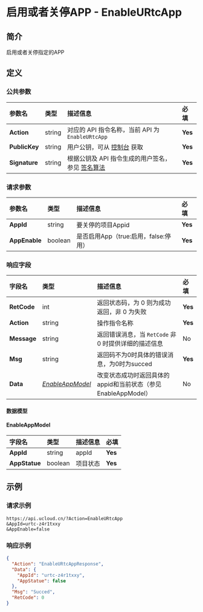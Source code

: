 # 启用或者关停APP - EnableURtcApp

## 简介

启用或者关停指定的APP









## 定义

### 公共参数

| 参数名 | 类型 | 描述信息 | 必填 |
|:---|:---|:---|:---|
| **Action**     | string  | 对应的 API 指令名称，当前 API 为 `EnableURtcApp`                        | **Yes** |
| **PublicKey**  | string  | 用户公钥，可从 [控制台](https://console.ucloud.cn/uapi/apikey) 获取                                             | **Yes** |
| **Signature**  | string  | 根据公钥及 API 指令生成的用户签名，参见 [签名算法](api/summary/signature.md)  | **Yes** |

### 请求参数

| 参数名 | 类型 | 描述信息 | 必填 |
|:---|:---|:---|:---|
| **AppId** | string | 要关停的项目Appid |**Yes**|
| **AppEnable** | boolean | 是否启用App（true:启用，false:停用） |**Yes**|

### 响应字段

| 字段名 | 类型 | 描述信息 | 必填 |
|:---|:---|:---|:---|
| **RetCode** | int | 返回状态码，为 0 则为成功返回，非 0 为失败 |**Yes**|
| **Action** | string | 操作指令名称 |**Yes**|
| **Message** | string | 返回错误消息，当 `RetCode` 非 0 时提供详细的描述信息 |No|
| **Msg** | string | 返回码不为0时具体的错误消息，为0时为succed |**Yes**|
| **Data** | [*EnableAppModel*](#EnableAppModel) | 改变状态成功时返回具体的appid和当前状态（参见EnableAppModel） |No|

#### 数据模型


#### EnableAppModel

| 字段名 | 类型 | 描述信息 | 必填 |
|:---|:---|:---|:---|
| **AppId** | string | appId |**Yes**|
| **AppStatue** | boolean | 项目状态 |**Yes**|

## 示例

### 请求示例
    
```
https://api.ucloud.cn/?Action=EnableURtcApp
&AppId=urtc-z4r1txxy
&AppEnable=false
```

### 响应示例
    
```json
{
  "Action": "EnableURtcAppResponse",
  "Data": {
    "AppId": "urtc-z4r1txxy",
    "AppStatue": false
  },
  "Msg": "Succed",
  "RetCode": 0
}
```






